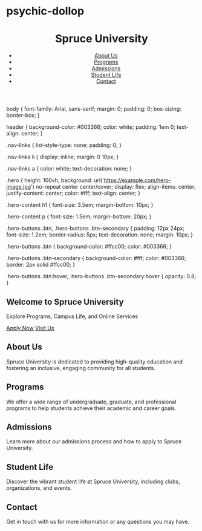 # psychic-dollop
<!DOCTYPE html>
<html lang="en">
<head>
   <meta charset="UTF-8">
   <meta name="viewport" content="width=device-width, initial-scale=1.0">
   <title>Spruce University</title>
   <link rel="stylesheet" href="style.css">
</head>
<body>
   <!-- Header with Navigation -->
   <header>
     <div class="container">
       <!-- University Logo -->
       <div class="logo">
         <h1>Spruce University</h1>
       </div>
       <!-- Navigation Bar -->
       <nav>
         <ul class="nav-links">
           <li><a href="#about">About Us</a></li>
           <li><a href="#programs">Programs</a></li>
           <li><a href="#admissions">Admissions</a></li>
           <li><a href="#student-life">Student Life</a></li>
           <li><a href="#contact">Contact</a></li>
         </ul>
       </nav>
     </div>
   </header>

   <!-- Hero Section -->
   body {
   font-family: Arial, sans-serif;
   margin: 0;
   padding: 0;
   box-sizing: border-box;
}

header {
   background-color: #003366;
   color: white;
   padding: 1em 0;
   text-align: center;
}

.nav-links {
   list-style-type: none;
   padding: 0;
}

.nav-links li {
   display: inline;
   margin: 0 10px;
}

.nav-links a {
   color: white;
   text-decoration: none;
}

.hero {
   height: 100vh;
   background: url('https://example.com/hero-image.jpg') no-repeat center center/cover;
   display: flex;
   align-items: center;
   justify-content: center;
   color: #fff;
   text-align: center;
}

.hero-content h1 {
   font-size: 3.5em;
   margin-bottom: 10px;
}

.hero-content p {
   font-size: 1.5em;
   margin-bottom: 20px;
}

.hero-buttons .btn, .hero-buttons .btn-secondary {
   padding: 12px 24px;
   font-size: 1.2em;
   border-radius: 5px;
   text-decoration: none;
   margin: 10px;
}

.hero-buttons .btn {
   background-color: #ffcc00;
   color: #003366;
}

.hero-buttons .btn-secondary {
   background-color: #fff;
   color: #003366;
   border: 2px solid #ffcc00;
}

.hero-buttons .btn:hover, .hero-buttons .btn-secondary:hover {
   opacity: 0.8;
}

   <section class="hero">
     <div class="hero-content">
       <h1>Welcome to Spruce University</h1>
       <p>Explore Programs, Campus Life, and Online Services</p>
       <div class="hero-buttons">
         <a href="#apply" class="btn">Apply Now</a>
         <a href="#visit" class="btn-secondary">Visit Us</a>
       </div>
     </div>
   </section>
</body>
</html>
<!-- About Us Section -->
<section id="about">
   <div class="container">
      <h2>About Us</h2>
      <p>Spruce University is dedicated to providing high-quality education and fostering an inclusive, engaging community for all students.</p>
   </div>
</section>

<!-- Programs Section -->
<section id="programs">
   <div class="container">
      <h2>Programs</h2>
      <p>We offer a wide range of undergraduate, graduate, and professional programs to help students achieve their academic and career goals.</p>
   </div>
</section>

<!-- Admissions Section -->
<section id="admissions">
   <div class="container">
      <h2>Admissions</h2>
      <p>Learn more about our admissions process and how to apply to Spruce University.</p>
   </div>
</section>

<!-- Student Life Section -->
<section id="student-life">
   <div class="container">
      <h2>Student Life</h2>
      <p>Discover the vibrant student life at Spruce University, including clubs, organizations, and events.</p>
   </div>
</section>

<!-- Contact Section -->
<section id="contact">
   <div class="container">
      <h2>Contact</h2>
      <p>Get in touch with us for more information or any questions you may have.</p>
   </div>
</section>
